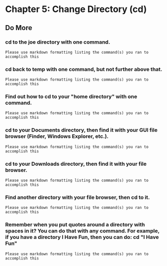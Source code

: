 
# Chapter 5: Change Directory (cd)

## Do More

### cd to the joe directory with one command.

    Please use markdown formatting listing the command(s) you ran to accomplish this

### cd back to temp with one command, but not further above that.

    Please use markdown formatting listing the command(s) you ran to accomplish this

### Find out how to cd to your "home directory" with one command.

    Please use markdown formatting listing the command(s) you ran to accomplish this

### cd to your Documents directory, then find it with your GUI file browser (Finder, Windows Explorer, etc.).

    Please use markdown formatting listing the command(s) you ran to accomplish this
 
### cd to your Downloads directory, then find it with your file browser.

    Please use markdown formatting listing the command(s) you ran to accomplish this

### Find another directory with your file browser, then cd to it.

    Please use markdown formatting listing the command(s) you ran to accomplish this

### Remember when you put quotes around a directory with spaces in it? You can do that with any command. For example, if you have a directory I Have Fun, then you can do: cd "I Have Fun"

    Please use markdown formatting listing the command(s) you ran to accomplish this
    
